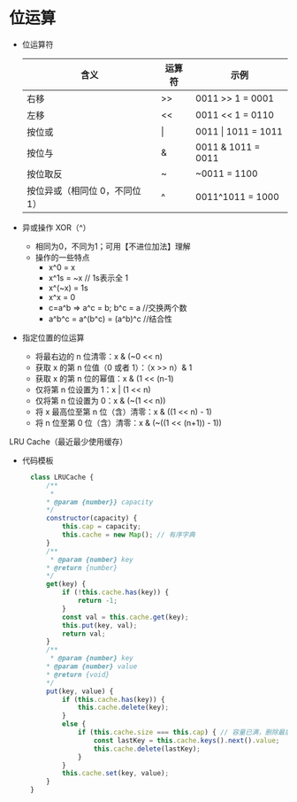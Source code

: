 # 位运算
* 位运算符

	|含义							|运算符	|示例				|
	|--								|--		|--					|
	|右移							|>>		|0011 >> 1 = 0001	|
	|左移							|<<		|0011 << 1 = 0110	|
	|按位或							|\|		|0011 \| 1011 = 1011|
	|按位与							|&		|0011 & 1011 = 0011	|
	|按位取反						|~		|~0011 = 1100		|
	|按位异或（相同位 0，不同位 1）	|^		|0011^1011 = 1000	|

* 异或操作 XOR（^）
  * 相同为0，不同为1；可用【不进位加法】理解
  * 操作的一些特点
    * x^0 = x
    * x^1s = ~x // 1s表示全 1
    * x^(~x) = 1s
    * x^x = 0
    * c=a^b => a^c = b; b^c = a //交换两个数
    * a^b^c = a^(b^c) = (a^b)^c //结合性
* 指定位置的位运算
  * 将最右边的 n 位清零：x & (~0 << n)
  * 获取 x 的第 n 位值（0 或者 1）：（x >> n）& 1
  * 获取 x 的第 n 位的幂值：x & (1 << (n-1)
  * 仅将第 n 位设置为 1：x | (1 << n)
  * 仅将第 n 位设置为 0：x & (~(1 << n))
  * 将 x 最高位至第 n 位（含）清零：x & ((1 << n) - 1)
  * 将 n 位至第 0 位（含）清零：x & (~((1 << (n+1)) - 1))

LRU Cache（最近最少使用缓存）
* 代码模板
  ```js
    class LRUCache {
        /**
         * 
        * @param {number}} capacity 
        */
        constructor(capacity) {
            this.cap = capacity;
            this.cache = new Map(); // 有序字典
        }
        /**
         * @param {number} key
        * @return {number}
        */
        get(key) {
            if (!this.cache.has(key)) {
                return -1;
            }
            const val = this.cache.get(key);
            this.put(key, val);
            return val;
        }
        /**
         * @param {number} key
        * @param {number} value
        * @return {void}
        */
        put(key, value) {
            if (this.cache.has(key)) {
                this.cache.delete(key);
            }
            else {
                if (this.cache.size === this.cap) { // 容量已满，删除最后一元素
                    const lastKey = this.cache.keys().next().value;
                    this.cache.delete(lastKey);
                }
            }
            this.cache.set(key, value);
        }
    }
  ```